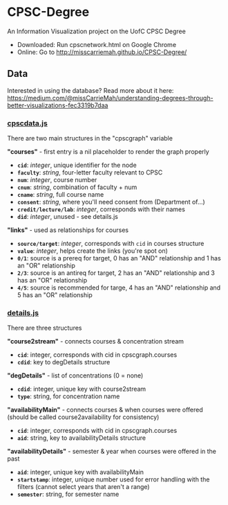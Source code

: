 # CPSC-Degree
An Information Visualization project on the UofC CPSC Degree

* Downloaded: Run cpscnetwork.html on Google Chrome 
* Online: Go to http://misscarriemah.github.io/CPSC-Degree/

## Data
Interested in using the database? Read more about it here: https://medium.com/@missCarrieMah/understanding-degrees-through-better-visualizations-fec3319b7daa

### [cpscdata.js](https://github.com/missCarrieMah/CPSC-Degree/blob/master/data/cpscdata.js)
There are two main structures in the "cpscgraph" variable

**"courses"** - first entry is a nil placeholder to render the graph properly

* **`cid`**: *integer*, unique identifier for the node
* **`faculty`**: *string*, four-letter faculty relevant to CPSC
* **`num`**: *integer*, course number
* **`cnum`**: *string*, combination of faculty + num
* **`cname`**: *string*, full course name
* **`consent`**: *string*, where you'll need consent from (Department of...)
* **`credit/lecture/lab`**: *integer*, corresponds with their names
* **`did`**: *integer*, unused - see details.js

**"links"** - used as relationships for courses
* **`source/target`**: *integer*, corresponds with `cid` in courses structure
* **`value`**: *integer*, helps create the links (you're spot on)
* **`0/1`**: source is a prereq for target, 0 has an "AND" relationship and 1 has an "OR" relationship
* **`2/3`**: source is an antireq for target, 2 has an "AND" relationship and 3 has an "OR" relationship
* **`4/5`**: source is recommended for targe, 4 has an "AND" relationship and 5 has an "OR" relationship

### [details.js](https://github.com/missCarrieMah/CPSC-Degree/blob/master/data/details.js)
There are three structures

**"course2stream"** - connects courses & concentration stream
* **`cid`**: integer, corresponds with cid in cpscgraph.courses
* **`cdid`**: key to degDetails structure

**"degDetails"** - list of concentrations (0 = none)
* **`cdid`**: integer, unique key with course2stream
* **`type`**: string, for concentration name

**"availabilityMain"** - connects courses & when courses were offered (should be called course2availability for consistency)
* **`cid`**: integer, corresponds with cid in cpscgraph.courses
* **`aid`**: string, key to availabilityDetails structure

**"availabilityDetails"** - semester & year when courses were offered in the past
* **`aid`**: integer, unique key with availabilityMain
* **`startstamp`**: integer, unique number used for error handling with the filters (cannot select years that aren't a range)
* **`semester`**: string, for semester name
